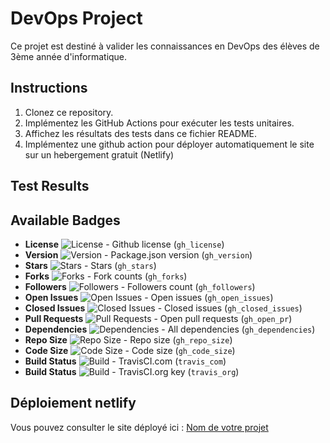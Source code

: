 # DevOps Project

Ce projet est destiné à valider les connaissances en DevOps des élèves de 3ème année d'informatique.

## Instructions

1. Clonez ce repository.
2. Implémentez les GitHub Actions pour exécuter les tests unitaires.
3. Affichez les résultats des tests dans ce fichier README.
4. Implémentez une github action pour déployer automatiquement le site sur un hebergement gratuit (Netlify)

## Test Results


## Available Badges

* **License** ![License](https://img.shields.io/badge/license-MIT-green) - Github license (`gh_license`)
* **Version** ![Version](https://img.shields.io/badge/version-v1.1.0-blue) - Package.json version (`gh_version`)
* **Stars** ![Stars](https://img.shields.io/badge/stars-3-blue) - Stars (`gh_stars`)
* **Forks** ![Forks](https://img.shields.io/badge/Fork-2-blue) - Fork counts (`gh_forks`)
* **Followers** ![Followers](https://img.shields.io/badge/Followers-29-blue) - Followers count (`gh_followers`)
* **Open Issues** ![Open Issues](https://img.shields.io/badge/open%20issues-0-brightgreen) - Open issues (`gh_open_issues`)
* **Closed Issues** ![Closed Issues](https://img.shields.io/badge/closed%20issues-1-yellow) - Closed issues (`gh_closed_issues`)
* **Pull Requests** ![Pull Requests](https://img.shields.io/badge/pull%20requests-1%20open-orange) - Open pull requests (`gh_open_pr`)
* **Dependencies** ![Dependencies](https://img.shields.io/badge/dependencies-up%20to%20date-brightgreen) - All dependencies (`gh_dependencies`)
* **Repo Size** ![Repo Size](https://img.shields.io/badge/repo%20size-2.31%20MB-blue) - Repo size (`gh_repo_size`)
* **Code Size** ![Code Size](https://img.shields.io/badge/code%20size-4.81%20KB-blue) - Code size (`gh_code_size`)
* **Build Status** ![Build](https://img.shields.io/badge/build-passing-brightgreen) - TravisCI.com (`travis_com`)
* **Build Status** ![Build](https://img.shields.io/badge/build-passing-brightgreen) - TravisCI.org key (`travis_org`)


## Déploiement netlify

Vous pouvez consulter le site déployé ici : [Nom de votre projet](https://deft-hotteok-8895e9.netlify.app/)